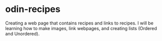 # odin-recipes

Creating a web page that contains recipes and links to recipes. I will be learning how to make images, link webpages, and creating lists (Ordered and Unordered). 
